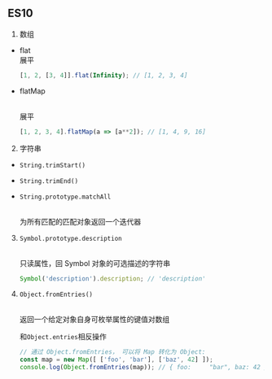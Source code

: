 ## ES10

1. 数组

* flat
    <br>展平
    ```javascript
    [1, 2, [3, 4]].flat(Infinity); // [1, 2, 3, 4]
    ```

* flatMap

    <br>展平
    ```javascript
    [1, 2, 3, 4].flatMap(a => [a**2]); // [1, 4, 9, 16]
    ```

2. 字符串

* ```String.trimStart()```

* ```String.trimEnd()```

* ```String.prototype.matchAll```

    <br>为所有匹配的匹配对象返回一个迭代器

3. ```Symbol.prototype.description```

    <br>只读属性，回 Symbol 对象的可选描述的字符串

    ```javascript
    Symbol('description').description; // 'description'
    ```

4. ```Object.fromEntries()```

    <br>返回一个给定对象自身可枚举属性的键值对数组

    和```Object.entries```相反操作

    ```javascript
    // 通过 Object.fromEntries， 可以将 Map 转化为 Object:
    const map = new Map([ ['foo', 'bar'], ['baz', 42] ]);
    console.log(Object.fromEntries(map)); // { foo:     "bar", baz: 42 }
    ```
